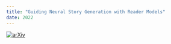```yaml
---
title: "Guiding Neural Story Generation with Reader Models"
date: 2022
---
```

[![arXiv](https://img.shields.io/badge/arXiv-2112.08596-b31b1b.svg)](https://arxiv.org/abs/2112.08596)

